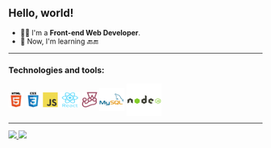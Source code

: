 ## Hello, world!

- 👩‍💻 I'm a **Front-end Web Developer**.
- 🌱 Now, I'm learning 🔙🔚
  
---
### Technologies and tools: 
<div>
  <img align="center" width="30" height="30" alt="html5" src="https://raw.githubusercontent.com/devicons/devicon/master/icons/html5/html5-original-wordmark.svg">
  <img align="center" width="30" height="30" alt="css3" src="https://raw.githubusercontent.com/devicons/devicon/master/icons/css3/css3-original-wordmark.svg">
  <img align="center" width="30" height="30" alt="javascript" src="https://raw.githubusercontent.com/devicons/devicon/master/icons/javascript/javascript-original.svg">
  <img align="center" width="40" height="30" alt="react" src="https://raw.githubusercontent.com/devicons/devicon/master/icons/react/react-original-wordmark.svg">
  <img align="center" width="30" height="30" alt="jest" src="https://raw.githubusercontent.com/devicons/devicon/master/icons/jest/jest-plain.svg">
  <img align="center" width="50" height="45" alt="mysql" src="https://raw.githubusercontent.com/devicons/devicon/master/icons/mysql/mysql-original-wordmark.svg">
  <img align="center" width="70" height="65" alt="node" src="https://raw.githubusercontent.com/devicons/devicon/master/icons/nodejs/nodejs-original-wordmark.svg">
</div>

---
<div>
  <a href='https://github.com/aferanda'>
  <img height='160em' src='https://github-readme-stats.vercel.app/api?username=aferanda&show_icons=true&count_private=true&theme=tokyonight'/>
  <img height='160em' src='https://github-readme-stats.vercel.app/api/top-langs/?username=aferanda&layout=compact&langs_count=10&theme=tokyonight'/>
</div>
